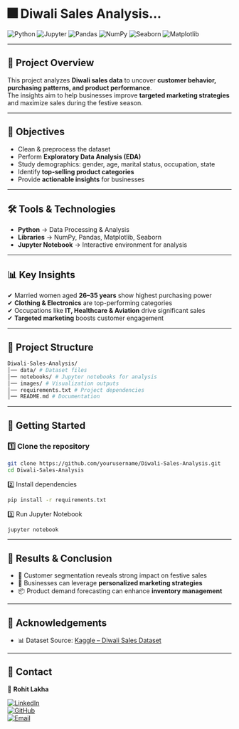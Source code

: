 # 🎆 Diwali Sales Analysis...

![Python](https://img.shields.io/badge/Python-3.8+-blue.svg?logo=python)  ![Jupyter](https://img.shields.io/badge/Notebook-Jupyter-orange.svg?logo=jupyter)  ![Pandas](https://img.shields.io/badge/Library-Pandas-150458.svg?logo=pandas)  ![NumPy](https://img.shields.io/badge/Library-NumPy-013243.svg?logo=numpy)  ![Seaborn](https://img.shields.io/badge/Library-Seaborn-0E5C6E.svg)  ![Matplotlib](https://img.shields.io/badge/Library-Matplotlib-323330.svg)  

---

## 📌 Project Overview  
This project analyzes **Diwali sales data** to uncover **customer behavior, purchasing patterns, and product performance**.  
The insights aim to help businesses improve **targeted marketing strategies** and maximize sales during the festive season.  

---

## 🎯 Objectives  
- Clean & preprocess the dataset  
- Perform **Exploratory Data Analysis (EDA)**  
- Study demographics: gender, age, marital status, occupation, state  
- Identify **top-selling product categories**  
- Provide **actionable insights** for businesses  

---

## 🛠️ Tools & Technologies  
- **Python** → Data Processing & Analysis  
- **Libraries** → NumPy, Pandas, Matplotlib, Seaborn  
- **Jupyter Notebook** → Interactive environment for analysis  

---

## 📊 Key Insights  
✔ Married women aged **26–35 years** show highest purchasing power  
✔ **Clothing & Electronics** are top-performing categories  
✔ Occupations like **IT, Healthcare & Aviation** drive significant sales  
✔ **Targeted marketing** boosts customer engagement  

---

## 📂 Project Structure  
```bash
Diwali-Sales-Analysis/
│── data/ # Dataset files
│── notebooks/ # Jupyter notebooks for analysis
│── images/ # Visualization outputs
│── requirements.txt # Project dependencies
│── README.md # Documentation
```
---

## 🚀 Getting Started  

### 1️⃣ Clone the repository  
```bash
git clone https://github.com/yourusername/Diwali-Sales-Analysis.git
cd Diwali-Sales-Analysis
```
2️⃣ Install dependencies
```bash
pip install -r requirements.txt
```

3️⃣ Run Jupyter Notebook
```bash
jupyter notebook
```

---

## 📌 Results & Conclusion  

- 🎯 Customer segmentation reveals strong impact on festive sales  
- 🎨 Businesses can leverage **personalized marketing strategies**  
- 📦 Product demand forecasting can enhance **inventory management**  

---

## 🙌 Acknowledgements  

- 📊 Dataset Source: [Kaggle – Diwali Sales Dataset](https://www.kaggle.com)  

---

## 📧 Contact  

👤 **Rohit Lakha**  

[![LinkedIn](https://img.shields.io/badge/LinkedIn-Connect-blue?logo=linkedin)](https://www.linkedin.com/in/rohitlakha)  
[![GitHub](https://img.shields.io/badge/GitHub-Follow-black?logo=github)](https://github.com/rohitlakha)  
[![Email](https://img.shields.io/badge/Email-Contact-red?logo=gmail)](mailto:rohitdataanalysis@gmail.com)  
